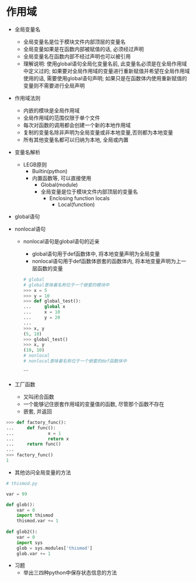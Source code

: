 # 作用域

- 全局变量名

  - 全局变量名是位于模块文件内部顶层的变量名
  - 全局变量如果是在函数内部被赋值的话, 必须经过声明
  - 全局变量名在函数内部不经过声明也可以被引用
  - 理解说明: 使用global语句全局化变量名前, 此变量名必须是在全局作用域中定义过的; 如果要对全局作用域的变量进行重新赋值并希望在全局作用域使用的话, 需要使用global语句声明; 如果只是在函数体内使用重新赋值的变量则不需要进行全局声明

- 作用域法则

  - 内嵌的模块是全局作用域
  - 全局作用域的范围仅限于单个文件
  - 每次对函数的调用都会创建一个新的本地作用域
  - 复制的变量名除非声明为全局变量或非本地变量,否则都为本地变量
  - 所有其他变量名都可以归纳为本地, 全局或内置

- 变量名解析

  - LEGB原则
    - Builtin(python)
    - 内置函数等, 可以直接使用
      - Global(module)
      - 全局变量是位于模块文件内部顶层的变量名
        - Enclosing function locals
          - Local(function)

- global语句  

- nonlocal语句

  - nonlocal语句是global语句的近亲

    - global语句用于def函数体中, 将本地变量声明为全局变量
    - nonlocal语句用于def函数体嵌套的函数体内, 将本地变量声明为上一层函数的变量

    ```python
    # global
    # global意味着名称位于一个嵌套的模块中
    >>> x = 5
    >>> y = 10
    >>> def global_test():
    ...     global x
    ...     x = 10
    ...     y = 20
    ... 
    >>> x, y
    (5, 10)
    >>> global_test()
    >>> x, y
    (10, 10)
    # nonlocal
    # nonlocal意味着名称位于一个嵌套的def函数体中
    ```


    ​```

- 工厂函数

  - 又叫闭合函数
  - 一个能够记住嵌套作用域的变量值的函数, 尽管那个函数不存在
  - 嵌套, 并返回

```python
>>> def factory_func():
...     def func():
...             x = 1
...             return x
...     return func()
... 
>>> factory_func()
1

```

- 其他访问全局变量的方法

```python
# thismod.py

var = 99

def glob():
    var = 0
    import thismod
    thismod.var += 1
    
def glob2():
    var = 0
    import sys
    glob = sys.modules['thismod']
    glob.var += 1
```

- 习题
  - 举出三四种python中保存状态信息的方法